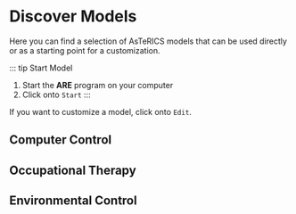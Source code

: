 # Discover Models

Here you can find a selection of AsTeRICS models that can be used directly or as a starting point for a customization.

::: tip Start Model
1. Start the **ARE** program on your computer
2. Click onto `Start`
:::

If you want to customize a model, click onto `Edit`.


## Computer Control

<TileGroup>
<ModelTile title="Camera Mouse Simple" image-url="/img/keyboard press key.png" shortDesc="Uses the webcam and head movement to control the mouse."></ModelTile>
<ModelTile title="1-Switch Scanning" image-url="/img/keyboard press key.png" shortDesc="Provides mouse control using 1 switch and scanning."></ModelTile>
<ModelTile title="EMG-controlled Scanning" image-url="/img/keyboard press key.png" shortDesc="Provides mouse control using 1 EMG signal with muscle contraction."></ModelTile>
</TileGroup>

## Occupational Therapy

<ModelTile title="Sounds by Head Movement" image-url="/img/keyboard press key.png" shortDesc="Creates sounds according to head movement."></ModelTile>

## Environmental Control

<ModelTile title="TV control (Infrared)" image-url="/img/keyboard press key.png" shortDesc="Remote controlls TV with IrTrans infrared sender."></ModelTile>